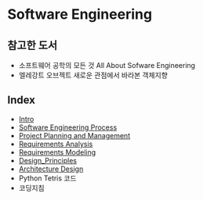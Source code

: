 # Software Engineering

## 참고한 도서

- 소프트웨어 공학의 모든 것 All About Sofware Engineering
- 엘레강트 오브젝트 새로운 관점에서 바라본 객체지향


## Index

- [Intro](https://github.com/kwan3854/Dev-log/tree/master/Study/Software_Engineering/SWEng1-Intro.md)
- [Software Engineering Process](https://github.com/kwan3854/Dev-log/tree/master/Study/Software_Engineering/SWEng2-Software%20Engineering%20Process.md)
- [Project Planning and Management](https://github.com/kwan3854/Dev-log/tree/master/Study/Software_Engineering/SWEng3-Project_Management.md)
- [Requirements Analysis](https://github.com/kwan3854/Dev-log/tree/master/Study/Software_Engineering/SWEng4-Requirements_Analysis.md)
- [Requirements Modeling](https://github.com/kwan3854/Dev-log/tree/master/Study/Software_Engineering/SWEng5-Requirements_Modeling.md)
- [Design_Principles](https://github.com/kwan3854/Dev-log/tree/master/Study/Software_Engineering/SWEng6-Design_Principles.md)
- [Architecture Design](https://github.com/kwan3854/Dev-log/tree/master/Study/Software_Engineering/SWEng7-Architecture_Design.md)
- Python Tetris 코드
- 코딩지침
